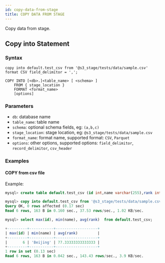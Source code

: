 ```yaml
---
id: copy-data-from-stage
title: COPY DATA FROM STAGE
---
```


Copy data from stage.

## Copy into Statement
### Syntax

```
copy into default.test_csv from '@s3_stage/tests/data/sample.csv' format CSV field_delimitor = ',';

COPY INTO [<db>.]<table_name> [ <schema> ]
    FROM { stage_location }
    FORMAT <format_name>
    [options]
```

### Parameters

  * `db`: database name
  * `table_name`: table name
  * `schema`: optional schema fields, eg:  `(a,b,c)`
  * `stage_location`: stage location, eg:  `@s3_stage/tests/data/sample.csv`
  * `format_name`: format name, supported format:  `CSV`, `Parquet`
  * `options`: other options, supported options:  `field_delimitor`, `record_delimitor`, `csv_header`


### Examples

#### COPY from csv file

Example:
```sql
mysql> create table default.test_csv (id int,name varchar(255),rank int);

mysql> copy into default.test_csv from '@s3_stage/tests/data/sample.csv' format CSV field_delimitor = ',';
Query OK, 0 rows affected (0.17 sec)
Read 6 rows, 163 B in 0.160 sec., 37.53 rows/sec., 1.02 KB/sec.

mysql> select max(id), min(name), avg(rank)  from default.test_csv;

+---------+-----------+-------------------+
| max(id) | min(name) | avg(rank)         |
+---------+-----------+-------------------+
|       6 | 'Beijing' | 77.33333333333333 |
+---------+-----------+-------------------+
1 row in set (0.13 sec)
Read 6 rows, 163 B in 0.042 sec., 143.43 rows/sec., 3.9 KB/sec.
```
